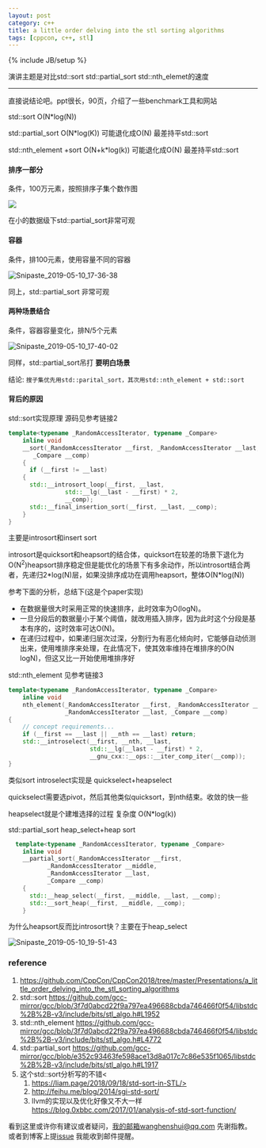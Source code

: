 ```yaml
---
layout: post
category: c++
title: a little order delving into the stl sorting algorithms
tags: [cppcon, c++, stl]
---
```

{% include JB/setup %}

演讲主题是对比std::sort std::partial_sort std::nth_elemet的速度

---

直接说结论吧。ppt很长，90页，介绍了一些benchmark工具和网站



std::sort O(N*log(N))

std::partial_sort O(N*log(K)) 可能退化成O(N)  最差持平std::sort

std::nth_element +sort  O(N+k*log(k)) 可能退化成O(N) 最差持平std::sort

#### 排序一部分

条件，100万元素，按照排序子集个数作图



![](https://wanghenshui.github.io/assets/Snipaste_2019-05-10_17-29-47.png)



在小的数据级下std::partial_sort非常可观

#### 容器 

条件，排100元素，使用容量不同的容器

![Snipaste_2019-05-10_17-36-38](https://wanghenshui.github.io/assets/Snipaste_2019-05-10_17-36-38.png)

同上，std::partial_sort 非常可观



#### 两种场景结合

条件，容器容量变化，排N/5个元素

![Snipaste_2019-05-10_17-40-02](https://wanghenshui.github.io/assets/Snipaste_2019-05-10_17-40-02.png)

同样，std::partial_sort吊打 **要明白场景**

结论: `搜子集优先用std::parital_sort，其次用std::nth_element + std::sort`

#### 背后的原因

std::sort实现原理 源码见参考链接2

```c++
template<typename _RandomAccessIterator, typename _Compare>
    inline void
    __sort(_RandomAccessIterator __first, _RandomAccessIterator __last,
	   _Compare __comp)
    {
      if (__first != __last)
	{
	  std::__introsort_loop(__first, __last,
				std::__lg(__last - __first) * 2,
				__comp);
	  std::__final_insertion_sort(__first, __last, __comp);
	}
}
```

主要是introsort和insert sort

introsort是quicksort和heapsort的结合体，quicksort在较差的场景下退化为O(N<sup>2</sup>)heapsort排序稳定但是能优化的场景下有多余动作，所以introsort结合两者，先递归2*log(N)层，如果没排序成功在调用heapsort，整体O(N\*log(N))

参考下面的分析，总结下(这是个paper实现)

- 在数据量很大时采用正常的快速排序，此时效率为O(logN)。
- 一旦分段后的数据量小于某个阈值，就改用插入排序，因为此时这个分段是基本有序的，这时效率可达O(N)。
- 在递归过程中，如果递归层次过深，分割行为有恶化倾向时，它能够自动侦测出来，使用堆排序来处理，在此情况下，使其效率维持在堆排序的O(N logN)，但这又比一开始使用堆排序好



std::nth_element 见参考链接3

```c++
template<typename _RandomAccessIterator, typename _Compare>
    inline void
    nth_element(_RandomAccessIterator __first, _RandomAccessIterator __nth,
                _RandomAccessIterator __last, _Compare __comp)
{
    // concept requirements...
    if (__first == __last || __nth == __last) return;
    std::__introselect(__first, __nth, __last,
                       std::__lg(__last - __first) * 2,
                       __gnu_cxx::__ops::__iter_comp_iter(__comp));
}
```

类似sort introselect实现是 quickselect+heapselect

quickselect需要选pivot，然后其他类似quicksort，到nth结束。收敛的快一些

heapselect就是个建堆选择的过程 复杂度 O(N*log(k))



std::partial_sort heap_select+heap sort

```c++
  template<typename _RandomAccessIterator, typename _Compare>
    inline void
    __partial_sort(_RandomAccessIterator __first,
		   _RandomAccessIterator __middle,
		   _RandomAccessIterator __last,
		   _Compare __comp)
    {
      std::__heap_select(__first, __middle, __last, __comp);
      std::__sort_heap(__first, __middle, __comp);
    }
```

为什么heapsort反而比introsort快？主要在于heap_select 

![Snipaste_2019-05-10_19-51-43](https://wanghenshui.github.io/assets/Snipaste_2019-05-10_19-51-43.png)

### reference

1.  <https://github.com/CppCon/CppCon2018/tree/master/Presentations/a_little_order_delving_into_the_stl_sorting_algorithms>
2.  std::sort https://github.com/gcc-mirror/gcc/blob/3f7d0abcd22f9a797ea496688cbda746466f0f54/libstdc%2B%2B-v3/include/bits/stl_algo.h#L1952
3.  std::nth_element https://github.com/gcc-mirror/gcc/blob/3f7d0abcd22f9a797ea496688cbda746466f0f54/libstdc%2B%2B-v3/include/bits/stl_algo.h#L4772
4.  std::partial_sort  https://github.com/gcc-mirror/gcc/blob/e352c93463fe598ace13d8a017c7c86e535f1065/libstdc%2B%2B-v3/include/bits/stl_algo.h#L1917
5.  这个std::sort分析写的不错<
    1.  https://liam.page/2018/09/18/std-sort-in-STL/>
    2.  <http://feihu.me/blog/2014/sgi-std-sort/>
    3.  llvm的实现以及优化好像又不大一样 <https://blog.0xbbc.com/2017/01/analysis-of-std-sort-function/>

看到这里或许你有建议或者疑问，我的邮箱wanghenshui@qq.com 先谢指教。或者到博客上提[issue](https://github.com/wanghenshui/wanghenshui.github.io/issues/new) 我能收到邮件提醒。

